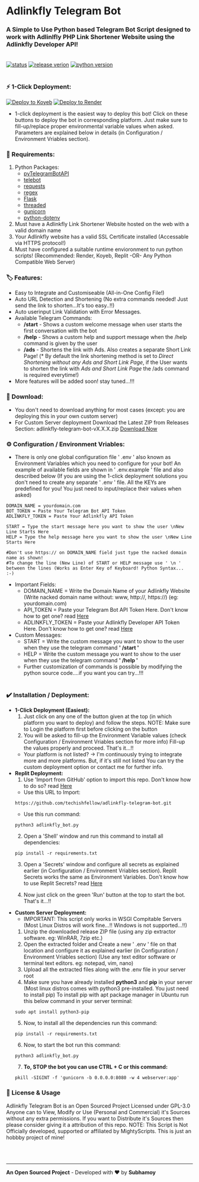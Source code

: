 # Adlinkfly Telegram Bot

### A Simple to Use Python based Telegram Bot Script designed to work with Adlinlfly PHP Link Shortener Website using the Adlinkfly Developer API!<br></br>
[![status](https://img.shields.io/badge/status-active-brightgreen?style=flat)](https://github.com/techishfellow/adlinkfly-telegram-bot)
[![release verion](https://img.shields.io/badge/release-v1.5.0-yellow?style=flat)](https://github.com/techishfellow/adlinkfly-telegram-bot/releases/)
[![python version](https://img.shields.io/badge/python-v3.12.x-blue?logo=python&style=flat)](https://www.python.org/downloads/)
<br></br>

### **⚡ 1-Click Deployment:**

[![Deploy to Koyeb](https://img.shields.io/badge/deploy%20to%20koyeb-2c7653?style=for-the-badge&logo=koyeb)](https://app.koyeb.com/deploy?type=git&repository=github.com/techishfellow/adlinkfly-telegram-bot&branch=main&name=adlinkfly-telegram-bot&service_type=web&instance_type=free&ports=8080;http;/&env[DOMAIN_NAME]=yourDomainName&env[BOT_TOKEN]=yourTelegramBotApiToken&env[ADLINKFLY_TOKEN]=yourAdlinkflyApiToken&env[START]=yourStartMessage&env[HELP]=yourHelpMessage&run_command=python3%20adlinkfly_bot.py)
[![Deploy to Render](https://img.shields.io/badge/deploy%20to%20render-8a05ff?style=for-the-badge&logo=render&logoColor=ffffff)](https://render.com/deploy?repo=https://github.com/techishfellow/adlinkfly-telegram-bot.git)

* 1-click deployment is the easiest way to deploy this bot! Click on these buttons to deploy the bot in corresponding platform. Just make sure to fill-up/replace proper environmental variable values when asked. Parameters are explained below in details (in Configuration / Environment Vriables section).

### **📌 Requirements:**

1. Python Packages:
   * [pyTelegramBotAPI](https://pypi.org/project/pyTelegramBotAPI/)
   * [telebot](https://pypi.org/project/telebot/)
   * [requests](https://pypi.org/project/requests/)
   * [regex](https://pypi.org/project/regex/)
   * [Flask](https://pypi.org/project/Flask/)
   * [threaded](https://pypi.org/project/threaded/)
   * [gunicorn](https://pypi.org/project/gunicorn/)
   * [python-dotenv](https://pypi.org/project/python-dotenv/)
2. Must have a Adlinkfly Link Shortener Website hosted on the web with a valid domain name
3. Your Adlinkfly website has a valid SSL Certificate installed (Accessable via HTTPS protocol!)
4. Must have configured a suitable runtime envioronment to run python scripts!
(Recommended: Render, Koyeb, Replit -OR- Any Python Compatible Web Server)

### **🏷️ Features:**

* Easy to Integrate and Customiseable (All-in-One Config File!)
* Auto URL Detection and Shortening (No extra commands needed! Just send the link to shorten...It's too easy..!!)
* Auto userinput Link Validation with Error Messages.
* Available Telegram Commands:
  * **/start** - Shows a custom welcome message when user starts the first conversation with the bot
  * **/help** - Shows a custom help and support message when the /help command is given by the user
  * **/ads** - Shortens the link with Ads. Also creates a separate Short Link Page!
  (* By default the link shortening method is set to *Direct Shortening without any Ads and Short Link Page*, if the User wants to shorten the link with *Ads and Short Link Page* the /ads command is required everytime!)
* More features will be added soon! stay tuned...!!!

### **🔽 Download:**

   * You don't need to download anything for most cases (except: you are deploying this in your own custom server)
   * For Custom Server deployment Download the Latest ZIP from Releases Section: adlinkfly-telegram-bot-vX.X.X.zip [Download Now](https://github.com/techishfellow/adlinkfly-telegram-bot/releases/)

### **⚙️ Configuration / Environment Vriables:**
   
   * There is only one global configuration file ' .env ' also known as Environment Variables  which you need to configure for your bot! An example of available fields are shown in ' .env.example ' file and also described below (If you are using the 1-click deployment solutions you don't need to create any separate ' .env ' file. All the KEYs are predefined for you! You just need to input/replace their values when asked)
   
   ```code
   DOMAIN_NAME = yourdomain.com
   BOT_TOKEN = Paste Your Telegram Bot API Token
   ADLINKFLY_TOKEN = Paste Your Adlinkfly API Token

   START = Type the start message here you want to show the user \nNew Line Starts Here
   HELP = Type the help message here you want to show the user \nNew Line Starts Here

   #Don't use https:// on DOMAIN_NAME field just type the nacked domain name as shown!
   #To change the line (New Line) of START or HELP message use ' \n ' between the lines (Works as Enter Key of Keyboard! Python Syntax... :-)
   ```
   
   * Important Fields:
      * DOMAIN_NAME = Write the Domain Name of your Adlinkfly Website (Write nacked domain name without: www,  http://,  https://) (eg: yourdomain.com)
      * API_TOKEN = Paste your Telegram Bot API Token Here.
      Don't know how to get one? read [Here](https://dash11.comm100.io/kb/100/f9627b0c-6ff8-45c5-bdf5-b627f234d9bf/a/c8c7d736-f458-42ff-a863-f41b24fa5d02/where-do-i-find-telegram-bot-token)
      * ADLINKFLY_TOKEN = Paste your Adlinkfly Developer API Token Here.
      Don't know how to get one? read [Here](https://docs.mightyscripts.com/adlinkfly/#api_tools)
   * Custom Messages:
      * START = Write the custom message you want to show to the user when they use the telegram command **' /start '**
      * HELP = Write the custom message you want to show to the user when they use the telegram command **' /help '**
      * Further customization of commands is possible by modifying the python source code....if you want you can try...!!!<br></br>


### **✔️ Installation / Deployment:**

  * **1-Click Deployment (Easiest):**
    1. Just click on any one of the button given at the top (in which platform you want to deploy) and follow the steps. NOTE: Make sure to Login the platform first before clicking on the button
    2. You will be asked to fill-up the Environment Variable values (check Configuration / Environment Vriables section for more info) Fill-up the values properly and proceed. That's it...!!
    * Your platform is not listed? -> I'm continuously trying to integrate more and more platforms. But, if it's still not listed You can try the custom deployment option or contact me for further info.
  * **Replit Deployment:**
    1. Use 'Import from GitHub' option to import this repo. Don't know how to do so? read [Here](https://docs.replit.com/hosting/deployments/deploying-a-github-repository)
    * Use this URL to Import:
    ```code
    https://github.com/techishfellow/adlinkfly-telegram-bot.git
    ```
    * Use this run command:
    ```code
    python3 adlinkfly_bot.py
    ```
    2. Open a 'Shell' window and run this command to install all dependencies:
    ```code
    pip install -r requirements.txt
    ```
    3. Open a 'Secrets' window and configure all secrets as explained earlier (in Configuration / Environment Vriables section). Replit Secrets works the same as Environment Variables. Don't know how to use Replit Secrets? read [Here](https://docs.replit.com/programming-ide/workspace-features/secrets)

    4. Now just click on the green 'Run' button at the top to start the bot. That's it...!!
  * **Custom Server Deployment:**
    * IMPORTANT: This script only works in WSGI Compitable Servers (Most Linux Distros will work fine...!! Windows is not supported...!!)
    1. Unzip the downloaded release ZIP file (using any zip extractor software. eg: WinRAR, 7zip etc.)
    2. Open the extracted folder and Create a new ' .env ' file on that location and configure it as explained earlier (in Configuration / Environment Vriables section) (Use any text editor software or terminal text editors. eg: notepad, vim, nano)
    3. Upload all the extracted files along with the .env file in your server root
    4. Make sure you have already installed **python3** and **pip** in your server (Most linux distros comes with python3 pre-installed. You just need to install pip) To install pip with apt package manager in Ubuntu run this below command in your server terminal:
    ```code
    sudo apt install python3-pip
    ```
    5. Now, to install all the dependencies run this command:
    ```code
    pip install -r requirements.txt
    ```
    6. Now, to start the bot run this command:
    ```code
    python3 adlinkfly_bot.py
    ```
    7. **To, STOP the bot you can use CTRL + C or this command:**
    ```code
    pkill -SIGINT -f 'gunicorn -b 0.0.0.0:8080 -w 4 webserver:app'
    ```
### **📝 License & Usage**

Adlinkfly Telegram Bot is an Open Sourced Project Licensed under GPL-3.0 Anyone can to View, Modify or Use (Personal and Commercial) it's Sources without any extra permissions. If you want to Distribute it's Sources then please consider giving it a attribution of this repo.
NOTE: This Script is Not Officially developed, supported or affiliated by MightyScripts. This is just an hobbby project of mine!

<br></br>

***

**An Open Sourced Project** - Developed with &hearts; by **Subhamoy**
